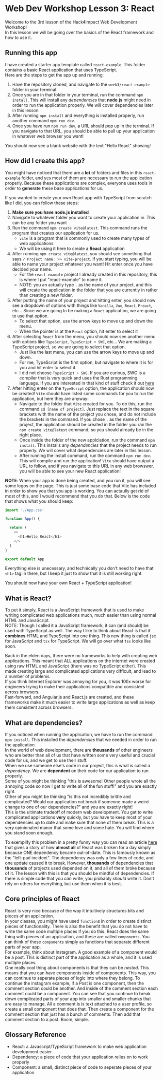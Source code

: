 # Web Dev Workshop Lesson 3: React
Welcome to the 3rd lesson of the Hack4Impact Web Development Workshop!  
In this lesson we will be going over the basics of the React framework and how to use it. 

## Running this app
I have created a starter app template called ```react-example```. This folder contains a basic React application that uses TypeScript.  
Here are the steps to get the app up and running:
1. Have the repository cloned, and navigate to the ```week3/react-example``` folder in your terminal.
1. Once you are in that folder in your terminal, run the command ```npm install```. This will install any *dependencies* that **node.js** might need in order to run the application properly. We will cover dependencies later in this lesson
1. After running ```npm install``` and everything is installed properly, run another command ```npm run dev```.
1. Once you have run ```npm run dev```, a URL should pop up in the terminal. If you navigate to that URL, you should be able to pull up your application in whatever web browser you want!

You should now see a blank website with the text "Hello React" showing!

## How did I create this app?
You might have noticed that there are a **lot** of folders and files in this ```react-example``` folder, and yes most of them are necessary to run the application properly. Because these applications are complex, everyone uses tools in order to **generate** these base applications for us. 

If you wanted to create your own React app with TypeScript from scratch like I did, you can follow these steps:
1. **Make sure you have node.js installed**
1. Navigate to whatever folder you want to create your application in. This can be any folder you want
1. Run the command ```npm create vite@latest```. This command runs the program that creates our application for us.
    - ```vite``` is a program that is commonly used to create many types of web applications
    - We will be using it here to create a **React** application
1. After running ```npm create vite@latest```, you should see something that says ```? Project name: >> vite-project```. If you start typing, you will be able to name your project whatever you want! Hit enter once you have decided your name.
    - For the ```react-example``` project I already created in this repository, this is where I put "react-example" to name it.
    - NOTE: you an actually type ```.``` as the name of your project, and this will create the application in the folder that you are currently in rather than creating a new folder. 
1. After putting the name of your project and hitting enter, you should now see a dropdown of options with things like ```Vanilla```, ```Vue```, ```React```, ```Preact```, etc... Since we are going to be making a ```React``` application, we are going to use that option. 
    - To select that option, use the arrow keys to move up and down the menu.
    - When the pointer is at the ```React``` option, hit enter to select it
1. After selecting ```React``` from the menu, you should now see another menu with options like ```TypeScript```, ```TypeScript + SWC```, etc... We are making a TypeScript project, so we are going to select that option.
    - Just like the last menu, you can use the arrow keys to move up and down.
    - For me, TypeScript is the first option, but navigate to where it is for you and hit enter to select it.
    - I did not choose ```TypeScript + SWC```. If you are curious, SWC is a compiler that is very quick and uses the Rust programming language. If you are interested in that kind of stuff check it out [here](https://swc.rs/)
1. After hitting enter on the ```TypeScript``` option, the application should now be created! ```Vite``` should have listed some commands for you to run the application, but here they are anyway:
    - Navigate to the folder that ```Vite``` created for you. To do this, run the command ```cd [name of project]```. Just replace the text in the square brackets with the name of the project you chose, and do not include the brackets in the command. If you chose ```.``` as the name of the project, the application should be created in the folder you ran the ```npm create vite@latest``` command, so you should already be in the right place.
    - Once inside the folder of the new applciation, run the command ```npm install```. This installs any *dependencies* that the project needs to run properly. We will cover what dependencies are later in this lesson.
    - After running the install command, run the command ```npm run dev```. This will compile and run the application! ```Vite``` should have output a URL to follow, and if you navigate to this URL in any web browswer, you will be able to see your new React application!

**NOTE**: When your app is done being created, and you run it, you will see some logos on the page. This is just some base code that Vite has included in order to show you that you app is working. You can actaully get rid of most of this, and I would recommend that you do that. Below is the code that shows what you should keep:
```ts
import './App.css'

function App() {

  return (
    <>
      <h1>Hello React</h1>
    </>
  )
}

export default App
```     
Everything else is unecessary, and technically you don't need to have that ```<h1>``` tag in there, but I keep it just to show that it is still working right.

You should now have your own React + TypeScript application!

## What is React?
To put it simply, React is a JavaScript framework that is used to make writing complicated web applications much, much easier than using normal HTML and JavaScript.  
NOTE: Though I called it a JavaScript framework, it can (and should) be used with TypeScript as well. 
The way I like to think about React is that it **combines** HTML and TypeScript into one thing. This new thing is called ```jsx``` for JavaScript and ```tsx``` for TypeScript. We will go over what ```tsx``` looks like soon.   

Back in the elden days, there were no frameworks to help with creating web applications. This meant that ALL applications on the internet were created using raw HTML and JavaScript (there was no TypeScript either). This made creating large and complicated applications very difficult, and lead to a number of problems.  
If you think Internet Explorer was annoying for you, it was 100x worse for engineers trying to make their applications compatible and consistent across browsers.   
Fast-forward, and Angular.js and React.js are created, and these frameworks make it much easier to write large applications as well as keep them consistent across browsers.

## What are dependencies?
If you noticed when running the application, we have to run the command ```npm install```. This installed the *dependencies* that we needed in order to run the application.    
In the world of web development, there are **thousands** of other engineers who are better than all of us that have written some very useful and crucial code for us, and we get to use their stuff.  
When we use someone else's code in our project, this is what is called a *dependency*. We are **dependent** on their code for our application to run properly.    
Some of you might be thinking "this is awesome! Other people wrote all the annoying code so now I get to write all of the fun stuff!" and you are exactly right.    
Other of you might be thinking "is this not incredibly brittle and complicated? Would our application not break if someone made a weird change to one of our dependencies?"  and you are exactly right!   
This is the ultimate tradeoff of modern web development. You get to write complicated applications **very** quickly, but you have to keep most of your dependencies up to date and make sure that none of them break. This is a very opinionated manor that some love and some hate. You will find where you stand soon enough.   

To exemplify this problem in a pretty funny way you can read an article [here](https://qz.com/646467/how-one-programmer-broke-the-internet-by-deleting-a-tiny-piece-of-code) that gives a story of how **almost all** of React was broken for a day simply because ONE dependency became out-of-date. This is famously known as the "left-pad incident". The dependency was only a few lines of code, and one update caused it to break. However, **thousands** of dependencies that **thousands** of projects used depended on it, and all of them broke because of it. The lesson with this is that you should be mindful of  dependencies. If there is simple code that you *can* write, you probably *should* write it. Don't rely on others for everything, but use them when it is best.  

## Core principles of React
React is very nice because of the way it intuitively structures bits and pieces of an application.  
In your classes, you might have used ```function```s in order to create distinct pieces of functionality. There is also the benefit that you do not have to write the same code multiple places if you do this. React does the same thing with pieces of an application, and these are called ```components```. You can think of these ```components``` simply as functions that separate different parts of your app.    
For example, think about Instagram. A good example of a component would be a post. This is distinct part of the application as a whole, and it is used multiple places.   
One really cool thing about components is that they can be *nested*. This means that you can have components inside of components. This way, you can continue to seperate pieces of logic into where they belong. To continue the instagram example, if a Post is one component, then the comment section could be another. And inside of the comment section each comment could be a component. You can see that you continue to break down complicated parts of your app into smaller and smaller chunks that are easy to manage. All a comment is is text attached to a user profile, so create a small component that does that. Then create a component for the comment section that just has a bunch of comments. Then add that comment section to a post. Boom, simple.

## Glossary Reference
- React: a Javascript/TypeScript framework to make web application development easier.
- Dependency: a piece of code that your application relies on to work properly
- Component: a small, distinct piece of code to seperate pieces of your application